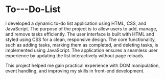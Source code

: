 # To---Do-List
I developed a dynamic to-do list application using HTML, CSS, and JavaScript. The purpose of the project is to allow users to add, manage, and remove tasks efficiently. The user interface is built with HTML and styled using CSS for a clean, responsive design. The core functionality, such as adding tasks, marking them as completed, and deleting tasks, is implemented using JavaScript. The application ensures a seamless user experience by updating the list interactively without page reloads.

This project helped me gain practical experience with DOM manipulation, event handling, and improving my skills in front-end development.
